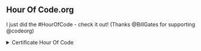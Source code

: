 ## Hour Of Code.org
I just did the #HourOfCode - check it out! (Thanks @BillGates for supporting @codeorg) 

<details>
  <summary>Certificate Hour Of Code</summary>
  
[Certificate Validator](https://studio.code.org/certificates/eyJuYW1lIjoiRGllZ28gVW1iZWxpbm8iLCJjb3Vyc2UiOiJob3Vyb2Zjb2RlIiwiZG9ub3IiOiJJbmZvc3lzIEZvdW5kYXRpb24gVVNBIn0) 

<p align="center">
  <img src="https://github.com/diegoppz/senacJS/blob/main/arqsp/ourOfCode-01-eyJuYW1lIjoiRGllZ28gVW1iZWxpbm8iLCJjb3Vyc2UiOiJob3Vyb2Zjb2RlIiwiZG9ub3IiOiJJbmZvc3lzIEZvdW5kYXRpb24gVVNBIn0=.jpg">
</p>

## Write your first computer program "Classic Maze" 
[How to plan your Hour of Code](https://hourofcode.com/br/how-to)
[Curriculum](https://curriculum.code.org/pt-br/hoc/plugged/9/)
[Init project](https://studio.code.org/hoc/1)
[Continuous](https://studio.code.org/s/course2)

Learn the basic concepts of Computer Science with drag and drop programming. This is a game-like, self-directed tutorial starring video lectures by Bill Gates, Mark Zuckerberg, Angry Birds and Plants vs. Zombies. Learn repeat-loops, conditionals, and basic algorithms. Available in 37 languages.
[Program Content](https://studio.code.org/s/hourofcode/lessons/1)

```
[FlappyBoard Game](https://studio.code.org/c/2262938109)
Confira o jogo de Flappy que fiz. (Obrigado @microsoft por apoiar @codeorg) #FlappyCode 
[emit](https://studio.code.org/congrats?i=_1_e6461769195c8429bd90735f7e2780ec&s=ZmxhcHB5)


```

### Others code learn

[codeCademy](https://www.codecademy.com/learn/welcome-to-codecademy)
[processing](https://processing.org/)
[calculate](https://education.ti.com/en/activities/ti-codes)
[CS50's Introduction to Computer Science](https://www.edx.org/learn/computer-science/harvard-university-cs50-s-introduction-to-computer-science)

<p align="center">
  <img src="https://github.com/diegoppz/senacJS/blob/main/arqsp/Anima%C3%A7%C3%A3oMITCODE2.gif">
</p>

</details>
